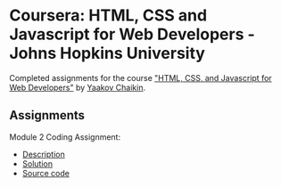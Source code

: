 # Coursera: HTML, CSS and Javascript for Web Developers - Johns Hopkins University

Completed assignments for the course ["HTML, CSS, and Javascript for Web Developers"](https://www.coursera.org/learn/html-css-javascript-for-web-developers) by [Yaakov Chaikin](https://www.coursera.org/instructor/yaakov-chaikin).

## Assignments
Module 2 Coding Assignment:
- [Description](https://github.com/jhu-ep-coursera/fullstack-course4/blob/master/assignments/assignment2/Assignment-2.md)
- [Solution](https://johnnymzimmer.github.io/html-css-js-coursera/module-2-solution)
- [Source code](./module-2-solution)
